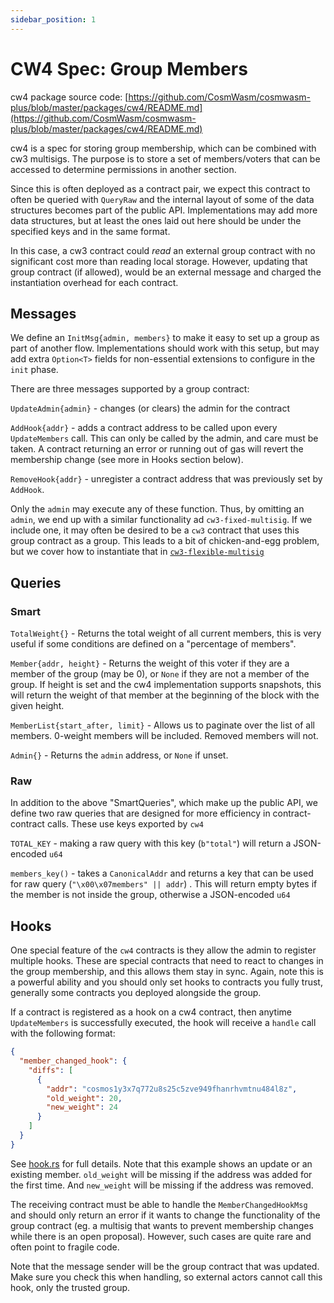 ```yaml
---
sidebar_position: 1
---
```


# CW4 Spec: Group Members

cw4 package source
code: [https://github.com/CosmWasm/cosmwasm-plus/blob/master/packages/cw4/README.md](https://github.com/CosmWasm/cosmwasm-plus/blob/master/packages/cw4/README.md)

cw4 is a spec for storing group membership, which can be combined with cw3 multisigs. The purpose is to store a set of
members/voters that can be accessed to determine permissions in another section.

Since this is often deployed as a contract pair, we expect this contract to often be queried with `QueryRaw` and the
internal layout of some of the data structures becomes part of the public API. Implementations may add more data
structures, but at least the ones laid out here should be under the specified keys and in the same format.

In this case, a cw3 contract could *read* an external group contract with no significant cost more than reading local
storage. However, updating that group contract (if allowed), would be an external message and charged the instantiation
overhead for each contract.

## Messages

We define an `InitMsg{admin, members}` to make it easy to set up a group as part of another flow. Implementations should
work with this setup, but may add extra `Option<T>` fields for non-essential extensions to configure in the `init`
phase.

There are three messages supported by a group contract:

`UpdateAdmin{admin}` - changes (or clears) the admin for the contract

`AddHook{addr}` - adds a contract address to be called upon every
`UpdateMembers` call. This can only be called by the admin, and care must be taken. A contract returning an error or
running out of gas will revert the membership change (see more in Hooks section below).

`RemoveHook{addr}` - unregister a contract address that was previously set by `AddHook`.

Only the `admin` may execute any of these function. Thus, by omitting an
`admin`, we end up with a similar functionality ad `cw3-fixed-multisig`. If we include one, it may often be desired to
be a `cw3` contract that uses this group contract as a group. This leads to a bit of chicken-and-egg problem, but we
cover how to instantiate that in
[`cw3-flexible-multisig`](../cw3/cw3-flex-spec.md)

## Queries

### Smart

`TotalWeight{}` - Returns the total weight of all current members, this is very useful if some conditions are defined on
a "percentage of members".

`Member{addr, height}` - Returns the weight of this voter if they are a member of the group (may be 0), or `None` if
they are not a member of the group. If height is set and the cw4 implementation supports snapshots, this will return the
weight of that member at the beginning of the block with the given height.

`MemberList{start_after, limit}` - Allows us to paginate over the list of all members. 0-weight members will be
included. Removed members will not.

`Admin{}` - Returns the `admin` address, or `None` if unset.

### Raw

In addition to the above "SmartQueries", which make up the public API, we define two raw queries that are designed for
more efficiency in contract-contract calls. These use keys exported by `cw4`

`TOTAL_KEY` - making a raw query with this key (`b"total"`) will return a JSON-encoded `u64`

`members_key()` - takes a `CanonicalAddr` and returns a key that can be used for raw query (`"\x00\x07members" || addr`)
. This will return empty bytes if the member is not inside the group, otherwise a JSON-encoded `u64`

## Hooks

One special feature of the `cw4` contracts is they allow the admin to register multiple hooks. These are special
contracts that need to react to changes in the group membership, and this allows them stay in sync. Again, note this is
a powerful ability and you should only set hooks to contracts you fully trust, generally some contracts you deployed
alongside the group.

If a contract is registered as a hook on a cw4 contract, then anytime
`UpdateMembers` is successfully executed, the hook will receive a `handle`
call with the following format:

```json
{
  "member_changed_hook": {
    "diffs": [
      {
        "addr": "cosmos1y3x7q772u8s25c5zve949fhanrhvmtnu484l8z",
        "old_weight": 20,
        "new_weight": 24
      }
    ]
  }
}
```

See [hook.rs](https://github.com/CosmWasm/cosmwasm-plus/blob/master/packages/cw4/src/hook.rs) for full details. Note
that this example shows an update or an existing member. `old_weight` will be missing if the address was added for the
first time. And
`new_weight` will be missing if the address was removed.

The receiving contract must be able to handle the `MemberChangedHookMsg`
and should only return an error if it wants to change the functionality of the group contract (eg. a multisig that wants
to prevent membership changes while there is an open proposal). However, such cases are quite rare and often point to
fragile code.

Note that the message sender will be the group contract that was updated. Make sure you check this when handling, so
external actors cannot call this hook, only the trusted group.
